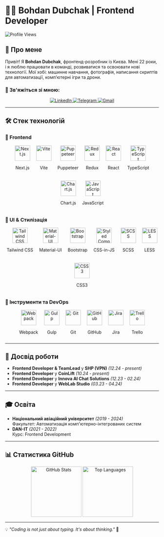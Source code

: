 # 👨‍💻 Bohdan Dubchak | Frontend Developer

![Profile Views](https://komarev.com/ghpvc/?username=codeBerzerk&color=blueviolet)

## 🚀 Про мене

Привіт! Я **Bohdan Dubchak**, фронтенд-розробник із Києва. Мені 22 роки, і я люблю працювати в команді, розвиватися та освоювати нові технології. Мої хобі: машинне навчання, фотографія, написання скриптів для автоматизації, комп’ютерні ігри та дрони.

### 🔗 Зв'яжіться зі мною:
<p align="center">
  <a href="https://www.linkedin.com/in/bohdan-dubchak-0a235b246/">
    <img src="https://img.shields.io/badge/LinkedIn-0077B5?style=flat-square&logo=linkedin&logoColor=white" alt="LinkedIn" />
  </a>
  <a href="https://t.me/BeRZRk">
    <img src="https://img.shields.io/badge/Telegram-2CA5E0?style=flat-square&logo=telegram&logoColor=white" alt="Telegram" />
  </a>
  <a href="mailto:bodik@itcrowd.in.ua">
    <img src="https://img.shields.io/badge/Gmail-D14836?style=flat-square&logo=gmail&logoColor=white" alt="Gmail" />
  </a>
</p>

---

## 🛠 Стек технологій

### 📌 Frontend
<div style="display: flex; flex-wrap: wrap; justify-content: center; gap: 20px;">
  <!-- Next.js як найновіший -->
  <div style="text-align: center;">
    <img src="https://cdn.simpleicons.org/nextdotjs" alt="Next.js" width="50" height="50" />
    <p>Next.js</p>
  </div>
  <div style="text-align: center;">
    <img src="https://cdn.simpleicons.org/vite" alt="Vite" width="50" height="50" />
    <p>Vite</p>
  </div>
  <div style="text-align: center;">
    <img src="https://cdn.simpleicons.org/puppeteer" alt="Puppeteer" width="50" height="50" />
    <p>Puppeteer</p>
  </div>
  <div style="text-align: center;">
    <img src="https://cdn.simpleicons.org/redux" alt="Redux" width="50" height="50" />
    <p>Redux</p>
  </div>
  <div style="text-align: center;">
    <img src="https://cdn.simpleicons.org/react" alt="React" width="50" height="50" />
    <p>React</p>
  </div>
  <div style="text-align: center;">
    <img src="https://cdn.simpleicons.org/typescript" alt="TypeScript" width="50" height="50" />
    <p>TypeScript</p>
  </div>
  <div style="text-align: center;">
    <img src="https://cdn.simpleicons.org/chartjs" alt="Chart.js" width="50" height="50" />
    <p>Chart.js</p>
  </div>
  <div style="text-align: center;">
    <img src="https://cdn.simpleicons.org/javascript" alt="JavaScript" width="50" height="50" />
    <p>JavaScript</p>
  </div>
</div>

### 🎨 UI & Стилізація
<div style="display: flex; flex-wrap: wrap; justify-content: center; gap: 20px;">
  <!-- Tailwind CSS як найновіший у цій категорії -->
  <div style="text-align: center;">
    <img src="https://cdn.simpleicons.org/tailwindcss" alt="Tailwind CSS" width="50" height="50" />
    <p>Tailwind CSS</p>
  </div>
  <div style="text-align: center;">
    <img src="https://cdn.simpleicons.org/mui" alt="Material-UI" width="50" height="50" />
    <p>Material-UI</p>
  </div>
  <div style="text-align: center;">
    <img src="https://cdn.simpleicons.org/bootstrap" alt="Bootstrap" width="50" height="50" />
    <p>Bootstrap</p>
  </div>
  <div style="text-align: center;">
    <!-- Використовуємо іконку styled-components як представника CSS-in-JS -->
    <img src="https://cdn.simpleicons.org/styledcomponents" alt="Styled Components" width="50" height="50" />
    <p>CSS-in-JS</p>
  </div>
  <div style="text-align: center;">
    <img src="https://cdn.simpleicons.org/sass" alt="SCSS" width="50" height="50" />
    <p>SCSS</p>
  </div>
  <div style="text-align: center;">
    <img src="https://cdn.simpleicons.org/less" alt="LESS" width="50" height="50" />
    <p>LESS</p>
  </div>
  <div style="text-align: center;">
    <img src="https://cdn.simpleicons.org/css3" alt="CSS3" width="50" height="50" />
    <p>CSS3</p>
  </div>
</div>

### 🔧 Інструменти та DevOps
<div style="display: flex; flex-wrap: wrap; justify-content: center; gap: 20px;">
  <div style="text-align: center;">
    <img src="https://cdn.simpleicons.org/webpack" alt="Webpack" width="50" height="50" />
    <p>Webpack</p>
  </div>
  <div style="text-align: center;">
    <img src="https://cdn.simpleicons.org/gulp" alt="Gulp" width="50" height="50" />
    <p>Gulp</p>
  </div>
  <div style="text-align: center;">
    <img src="https://cdn.simpleicons.org/git" alt="Git" width="50" height="50" />
    <p>Git</p>
  </div>
  <div style="text-align: center;">
    <img src="https://cdn.simpleicons.org/github" alt="GitHub" width="50" height="50" />
    <p>GitHub</p>
  </div>
  <div style="text-align: center;">
    <img src="https://cdn.simpleicons.org/jira" alt="Jira" width="50" height="50" />
    <p>Jira</p>
  </div>
  <div style="text-align: center;">
    <img src="https://cdn.simpleicons.org/trello" alt="Trello" width="50" height="50" />
    <p>Trello</p>
  </div>
</div>

---

## 💼 Досвід роботи
- **Frontend Developer & TeamLead** у **SHP (VPN)** *(12.24 - present)*
- **Frontend Developer** у **CoinLift** *(10.24 - present)*
- **Frontend Developer** у **Innova AI Chat Solutions** *(12.23 - 02.24)*
- **Frontend Developer** у **WebLab Studio** *(03.23 - 04.24)*

---

## 🎓 Освіта
- **Національний авіаційний університет** *(2019 - 2024)*  
  Факультет: Автоматизація комп'ютерно-інтегрованих систем
- **DAN-IT** *(2021 - 2022)*  
  Курс: Frontend Development

---

## 📊 Статистика GitHub
<p align="center">
  <img src="https://github-readme-stats.vercel.app/api?username=codeBerzerk&show_icons=true&theme=radical" alt="GitHub Stats" height="165"/>
  <img src="https://github-readme-stats.vercel.app/api/top-langs/?username=codeBerzerk&layout=compact&theme=radical" alt="Top Languages" height="165"/>
</p>

---

💡 *"Coding is not just about typing. It's about thinking."* 🚀
